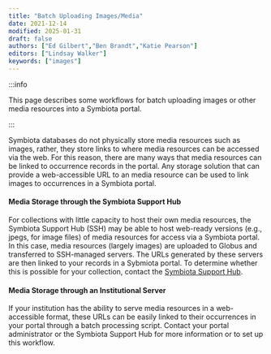 ```yaml
---
title: "Batch Uploading Images/Media"
date: 2021-12-14
modified: 2025-01-31
draft: false
authors: ["Ed Gilbert","Ben Brandt","Katie Pearson"]
editors: ["Lindsay Walker"]
keywords: ["images"]
---
```


:::info

This page describes some workflows for batch uploading images or other media resources into a Symbiota portal.

:::

Symbiota databases do not physically store media resources such as images, rather, they store links to where media resources can be accessed via the web. For this reason, there are many ways that media resources can be linked to occurrence records in the portal. Any storage solution that can provide a web-accessible URL to an media resource can be used to link images to occurrences in a Symbiota portal.

#### Media Storage through the Symbiota Support Hub

For collections with little capacity to host their own media resources, the Symbiota Support Hub (SSH) may be able to host web-ready versions (e.g., jpegs, for image files) of media resources for access via a Symbiota portal. In this case, media resources (largely images) are uploaded to Globus and transferred to SSH-managed servers. The URLs generated by these servers are then linked to your records in a Sybmiota portal. To determine whether this is possible for your collection, contact the [Symbiota Support Hub](mailto:help@symbiota.org).

#### Media Storage through an Institutional Server

If your institution has the ability to serve media resources in a web-accessible format, these URLs can be easily linked to their occurrences in your portal through a batch processing script. Contact your portal administrator or the Symbiota Support Hub for more information or to set up this workflow.
